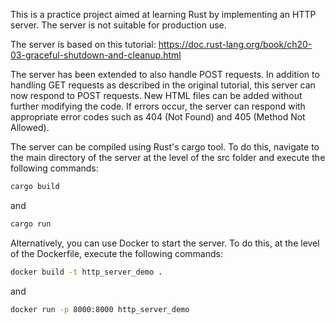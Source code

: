 This is a practice project aimed at learning Rust by implementing an HTTP server. The server is not suitable for production use.

The server is based on this tutorial: https://doc.rust-lang.org/book/ch20-03-graceful-shutdown-and-cleanup.html

The server has been extended to also handle POST requests. In addition to handling GET requests as described in the original tutorial, this server can now respond to POST requests. New HTML files can be added without further modifying the code. If errors occur, the server can respond with appropriate error codes such as 404 (Not Found) and 405 (Method Not Allowed).

The server can be compiled using Rust's cargo tool. To do this, navigate to the main directory of the server at the level of the src folder and execute the following commands:

```bash
cargo build
```


and

```bash
cargo run
```


Alternatively, you can use Docker to start the server. To do this, at the level of the Dockerfile, execute the following commands:

```bash
docker build -t http_server_demo .
```


and

```bash
docker run -p 8000:8000 http_server_demo
```

